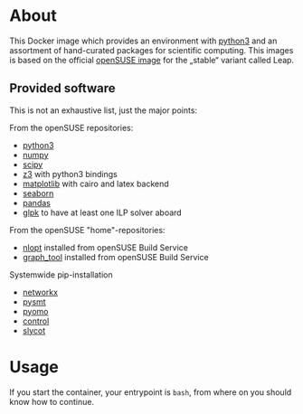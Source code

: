 # About

This Docker image which provides an environment with [python3](https://www.python.org/) and an assortment of hand-curated packages for scientific computing.
This images is based on the official [openSUSE image](https://hub.docker.com/_/opensuse/) for the „stable“ variant called Leap.

## Provided software
This is not an exhaustive list, just the major points:

From the openSUSE repositories:

* [python3](https://www.python.org/)
* [numpy](http://www.numpy.org/)
* [scipy](https://www.scipy.org/)
* [z3](https://github.com/Z3Prover/z3.git) with python3 bindings
* [matplotlib](https://matplotlib.org/) with cairo and latex backend
* [seaborn](https://seaborn.pydata.org/)
* [pandas](https://pandas.pydata.org/)
* [glpk](https://www.gnu.org/software/glpk/) to have at least one ILP solver aboard

From the openSUSE "home"-repositories:

* [nlopt](http://ab-initio.mit.edu/nlopt) installed from openSUSE Build Service
* [graph_tool](https://graph-tool.skewed.de/) installed from openSUSE Build Service

Systemwide pip-installation

* [networkx](https://networkx.github.io)
* [pysmt](https://stackoverflow.com/questions/23450572/which-logics-are-supported-by-z3)
* [pyomo](http://www.pyomo.org)
* [control](https://github.com/python-control/python-control)
* [slycot](https://github.com/python-control/python-control)

#  Usage

If you start the container, your entrypoint is ```bash```, from where on you should know how to continue.
